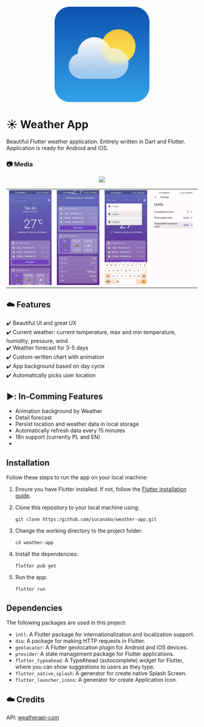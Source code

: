 <p align="center">
<img src="https://github.com/sucanabo/weather-app/blob/main/media/logo.png" width="250px">
</p>

# :sunny: Weather App
Beautiful Flutter weather application. Entirely written in Dart and Flutter. Application is ready for Android and iOS.

### :camera: Media
<p align="center">
<img src="https://github.com/sucanabo/weather-app/blob/main/media/preview.gif" width="250px">
</p>

<table>
  <tr>
    <td>
  <img width="250px" src="https://github.com/sucanabo/weather-app/blob/main/media/img_1.jpg">
    </td>
    <td>
       <img width="250px" src="https://github.com/sucanabo/weather-app/blob/main/media/img_2.jpg">
    </td>
    <td>
       <img width="250px" src="https://github.com/sucanabo/weather-app/blob/main/media/img_3.jpg">
    </td>
    <td>
       <img width="250px" src="https://github.com/sucanabo/weather-app/blob/main/media/img_4.jpg">
    </td>
  </tr>
</table>

## :cloud: Features
:heavy_check_mark: Beautiful UI and great UX   
:heavy_check_mark: Current weather: current temperature, max and min temperature, humidity, pressure, wind      
:heavy_check_mark: Weather forecast for 3-5 days  
:heavy_check_mark: Custom-written chart with animation    
:heavy_check_mark: App background based on day cycle    
:heavy_check_mark: Automatically picks user location  

## ▶️: In-Comming Features
- Animation background by Weather
- Detail forecast
-  Persist location and weather data in local storage
-  Automatically refresh data every 15 minutes    
-  18n support (currently PL and EN)
-  
## Installation

Follow these steps to run the app on your local machine:

1. Ensure you have Flutter installed. If not, follow the [Flutter installation guide](https://flutter.dev/docs/get-started/install).

2. Clone this repository to your local machine using:
    ```
    git clone https:/github.com/sucanabo/weather-app.git
    ```

3. Change the working directory to the project folder:
    ```
    cd weather-app
    ```
4. Install the dependencies:
    ```
    flutter pub get
    ```

6. Run the app:
    ```
    flutter run
    ```

## Dependencies

The following packages are used in this project:

- `intl`: A Flutter package for internationalization and localization support.
- `dio`: A package for making HTTP requests in Flutter.
- `geolocator`: A Flutter geolocation plugin for Android and iOS devices.
- `provider`: A state management package for Flutter applications.
- `flutter_typeahead`: A TypeAhead (autocomplete) widget for Flutter, where you can show suggestions to users as they type.
- `flutter_native_splash`: A generator for create native Splash Screen.
- `flutter_launcher_icons`: A generator for create Application Icon.

## :cloud: Credits
API: [weatherapi-com](https:/www.weatherapi.com)
